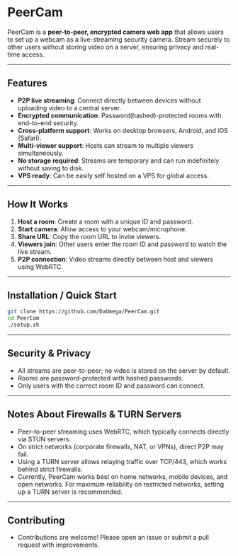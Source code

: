 # PeerCam

PeerCam is a **peer-to-peer, encrypted camera web app** that allows users to set up a webcam as a live-streaming security camera. Stream securely to other users without storing video on a server, ensuring privacy and real-time access.

---

## Features

- **P2P live streaming**: Connect directly between devices without uploading video to a central server.  
- **Encrypted communication**: Password(hashed)-protected rooms with end-to-end security.  
- **Cross-platform support**: Works on desktop browsers, Android, and iOS (Safari).  
- **Multi-viewer support**: Hosts can stream to multiple viewers simultaneously.  
- **No storage required**: Streams are temporary and can run indefinitely without saving to disk.  
- **VPS ready**: Can be easily self hosted on a VPS for global access.

---

## How It Works

1. **Host a room**: Create a room with a unique ID and password.  
2. **Start camera**: Allow access to your webcam/microphone.  
3. **Share URL**: Copy the room URL to invite viewers.  
4. **Viewers join**: Other users enter the room ID and password to watch the live stream.  
5. **P2P connection**: Video streams directly between host and viewers using WebRTC.  

---

## Installation / Quick Start

```bash
git clone https://github.com/DaUmega/PeerCam.git
cd PeerCam
./setup.sh
```

---

## Security & Privacy
- All streams are peer-to-peer; no video is stored on the server by default.
- Rooms are password-protected with hashed passwords.
- Only users with the correct room ID and password can connect.

---

## Notes About Firewalls & TURN Servers
- Peer-to-peer streaming uses WebRTC, which typically connects directly via STUN servers.
- On strict networks (corporate firewalls, NAT, or VPNs), direct P2P may fail.
- Using a TURN server allows relaying traffic over TCP/443, which works behind strict firewalls.
- Currently, PeerCam works best on home networks, mobile devices, and open networks. For maximum reliability on restricted networks, setting up a TURN server is recommended.

---

## Contributing
- Contributions are welcome! Please open an issue or submit a pull request with improvements.